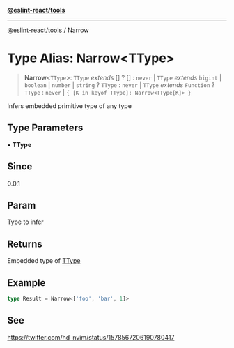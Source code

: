 [**@eslint-react/tools**](../README.md)

***

[@eslint-react/tools](../README.md) / Narrow

# Type Alias: Narrow\<TType\>

> **Narrow**\<`TType`\>: `TType` *extends* [] ? [] : `never` \| `TType` *extends* `bigint` \| `boolean` \| `number` \| `string` ? `TType` : `never` \| `TType` *extends* `Function` ? `TType` : `never` \| `{ [K in keyof TType]: Narrow<TType[K]> }`

Infers embedded primitive type of any type

## Type Parameters

• **TType**

## Since

0.0.1

## Param

Type to infer

## Returns

Embedded type of [TType](Narrow.md)

## Example

```ts
type Result = Narrow<['foo', 'bar', 1]>
```

## See

https://twitter.com/hd_nvim/status/1578567206190780417
